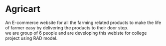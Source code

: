 # Agricart
An E-commerce website for all the farming related products to make the life of farmer easy by delivering the products to their door step.
<br>
we are group of 6 people and are developing this webiste for college project using RAD model.
